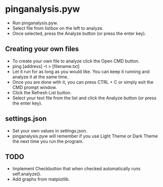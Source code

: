 # pinganalysis.pyw

- Run pinganalysis.pyw.
- Select file from listbox on the left to analyze.
- Once selected, press the Analyze button (or press the enter key).

## Creating your own files
- To create your own file to analyze click the Open CMD button.
- ping [address] -t > [filename.txt]
- Let it run for as long as you would like. You can keep it running and analyze it at the same time.
- Once you are done with it, you can press CTRL + C or simply exit the CMD prompt window.
- Click the Refresh List button.
- Select your text file from the list and click the Analyze button (or press the enter key).

## settings.json
- Set your own values in settings.json.
- pinganalysis.pyw will remember if you use Light Theme or Dark Theme the next time you run the program.

## TODO

- Implement Checkbutton that when checked automatically runs self.analyze().
- Add graphs from matplotlib.